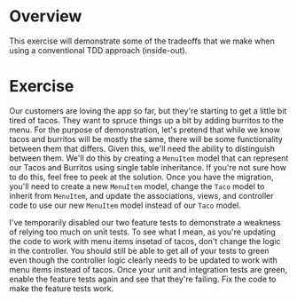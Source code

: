 # Overview

This exercise will demonstrate some of the tradeoffs that we make when using a conventional TDD approach (inside-out).

# Exercise

Our customers are loving the app so far, but they're starting to get a little bit tired of tacos. They want to spruce things up a bit by adding burritos to the menu. For the purpose of demonstration, let's pretend that while we know tacos and burritos will be mostly the same, there will be some functionality between them that differs. Given this, we'll need the ability to distinguish between them. We'll do this by creating a `MenuItem` model that can represent our Tacos and Burritos using single table inheritance. If you're not sure how to do this, feel free to peek at the solution. Once you have the migration, you'll need to create a new `MenuItem` model, change the `Taco` model to inherit from `MenuItem`, and update the associations, views, and controller code to use our new `MenuItem` model instead of our `Taco` model.

I've temporarily disabled our two feature tests to demonstrate a weakness of relying too much on unit tests. To see what I mean, as you're updating the code to work with menu items insetad of tacos, don't change the logic in the controller. You should still be able to get all of your tests to green even though the controller logic clearly needs to be updated to work with menu items instead of tacos. Once your unit and integration tests are green, enable the feature tests again and see that they're failing. Fix the code to make the feature tests work.
